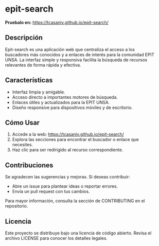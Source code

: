 # epit-search

**Pruebalo en:** https://tcasaniv.github.io/epit-search/


## Descripción

Epit-search es una aplicación web que centraliza el acceso a los buscadores más conocidos y a enlaces de interés para la comunidad EPIT UNSA. La interfaz simple y responsiva facilita la búsqueda de recursos relevantes de forma rápida y efectiva.

## Características

- Interfaz limpia y amigable.
- Acceso directo a importantes motores de búsqueda.
- Enlaces útiles y actualizados para la EPIT UNSA.
- Diseño responsive para dispositivos móviles y de escritorio.

## Cómo Usar

1. Accede a la web: https://tcasaniv.github.io/epit-search/
2. Explora las secciones para encontrar el buscador o enlace que necesites.
3. Haz clic para ser redirigido al recurso correspondiente.

## Contribuciones

Se agradecen las sugerencias y mejoras. Si deseas contribuir:

- Abre un issue para plantear ideas o reportar errores.
- Envía un pull request con tus cambios.

Para mayor información, consulta la sección de CONTRIBUTING en el repositorio.

## Licencia

Este proyecto se distribuye bajo una licencia de código abierto. Revisa el archivo LICENSE para conocer los detalles legales.
